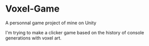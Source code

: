 # Voxel-Game

A personnal game project of mine on Unity

I'm trying to make a clicker game based on the history of console generations with voxel art.
